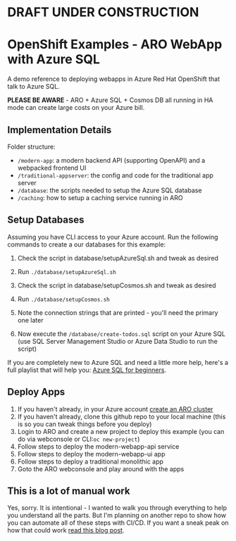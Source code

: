 # DRAFT UNDER CONSTRUCTION

# OpenShift Examples - ARO WebApp with Azure SQL
A demo reference to deploying webapps in Azure Red Hat OpenShift that talk to Azure SQL. 

**PLEASE BE AWARE** - ARO + Azure SQL + Cosmos DB all running in HA mode can create large costs on your Azure bill.
## Implementation Details

Folder structure:

- `/modern-app`: a modern backend API (supporting OpenAPI) and a webpacked frontend UI
- `/traditional-appserver`: the config and code for the traditional app server
- `/database`: the scripts needed to setup the Azure SQL database
- `/caching`: how to setup a caching service running in ARO

## Setup Databases
Assuming you have CLI access to your Azure account. Run the following commands to create a our databases for this example:

1. Check the script in database/setupAzureSql.sh and tweak as desired
2. Run `./database/setupAzureSql.sh`

3. Check the script in database/setupCosmos.sh and tweak as desired
4. Run `./database/setupCosmos.sh`
5. Note the connection strings that are printed - you'll need the primary one later

6. Now execute the `/database/create-todos.sql` script on your Azure SQL (use SQL Server Management Studio or Azure Data Studio to run the script)

If you are completely new to Azure SQL and need a little more help, here's a full playlist that will help you: [Azure SQL for beginners](https://www.youtube.com/playlist?list=PLlrxD0HtieHi5c9-i_Dnxw9vxBY-TqaeN).

## Deploy Apps
1. If you haven't already, in your Azure account [create an ARO cluster](https://docs.microsoft.com/en-us/azure/openshift/tutorial-create-cluster)
2. If you haven't already, clone this github repo to your local machine (this is so you can tweak things before you deploy)
3. Login to ARO and create a new project to deploy this example (you can do via webconsole or CLI:`oc new-project`)
4. Follow steps to deploy the modern-webapp-api service
5. Follow steps to deploy the modern-webapp-ui app
6. Follow steps to deploy a traditional monolithic app
7. Goto the ARO webconsole and play around with the apps

## This is a lot of manual work
Yes, sorry. It is intentional - I wanted to walk you through everything to help you understand all the parts. But I'm planning on another repo to show how you can automate all of these steps with CI/CD. If you want a sneak peak on how that could work [read this blog post](https://developers.redhat.com/blog/2020/09/03/the-present-and-future-of-ci-cd-with-gitops-on-red-hat-openshift/).